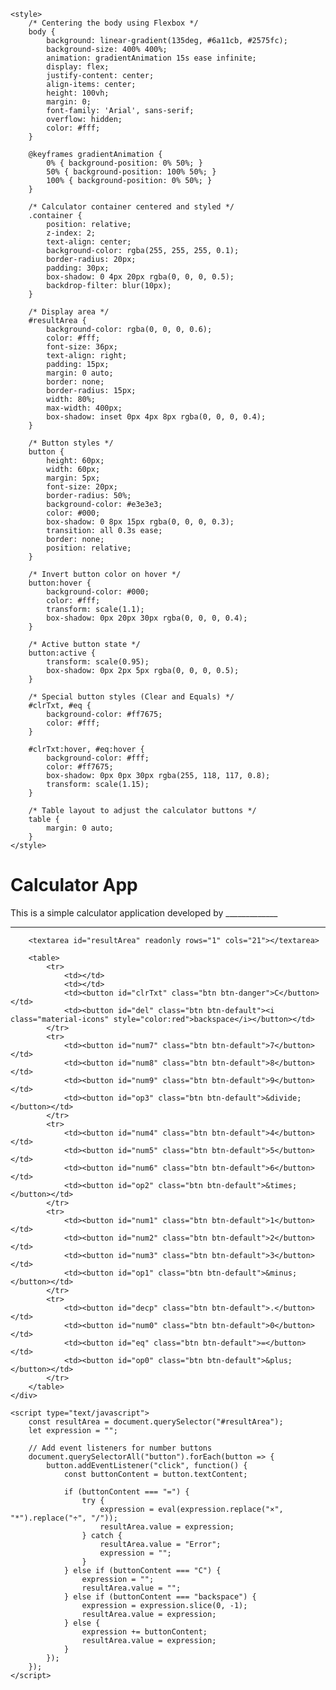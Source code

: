 <!DOCTYPE html>
<html lang="en">
<head>
    <meta charset="UTF-8">
    <meta name="viewport" content="width=device-width, initial-scale=1.0">
    <title>KasiCoders 2.0 Calculator Project</title>
    <link rel="stylesheet" href="https://maxcdn.bootstrapcdn.com/bootstrap/3.3.7/css/bootstrap.min.css">
    <link href="https://fonts.googleapis.com/icon?family=Material+Icons" rel="stylesheet">
    <script src="https://code.jquery.com/jquery-3.2.1.min.js" integrity="sha256-hwg4gsxgFZhOsEEamdOYGBf13FyQuiTwlAQgxVSNgt4=" crossorigin="anonymous"></script>
 
    <style>
        /* Centering the body using Flexbox */
        body {
            background: linear-gradient(135deg, #6a11cb, #2575fc);
            background-size: 400% 400%;
            animation: gradientAnimation 15s ease infinite;
            display: flex;
            justify-content: center;
            align-items: center;
            height: 100vh;
            margin: 0;
            font-family: 'Arial', sans-serif;
            overflow: hidden;
            color: #fff;
        }

        @keyframes gradientAnimation {
            0% { background-position: 0% 50%; }
            50% { background-position: 100% 50%; }
            100% { background-position: 0% 50%; }
        }

        /* Calculator container centered and styled */
        .container {
            position: relative;
            z-index: 2;
            text-align: center;
            background-color: rgba(255, 255, 255, 0.1);
            border-radius: 20px;
            padding: 30px;
            box-shadow: 0 4px 20px rgba(0, 0, 0, 0.5);
            backdrop-filter: blur(10px);
        }

        /* Display area */
        #resultArea {
            background-color: rgba(0, 0, 0, 0.6);
            color: #fff;
            font-size: 36px;
            text-align: right;
            padding: 15px;
            margin: 0 auto;
            border: none;
            border-radius: 15px;
            width: 80%;
            max-width: 400px;
            box-shadow: inset 0px 4px 8px rgba(0, 0, 0, 0.4);
        }

        /* Button styles */
        button {
            height: 60px;
            width: 60px;
            margin: 5px;
            font-size: 20px;
            border-radius: 50%;
            background-color: #e3e3e3;
            color: #000;
            box-shadow: 0 8px 15px rgba(0, 0, 0, 0.3);
            transition: all 0.3s ease;
            border: none;
            position: relative;
        }

        /* Invert button color on hover */
        button:hover {
            background-color: #000;
            color: #fff;
            transform: scale(1.1);
            box-shadow: 0px 20px 30px rgba(0, 0, 0, 0.4);
        }

        /* Active button state */
        button:active {
            transform: scale(0.95);
            box-shadow: 0px 2px 5px rgba(0, 0, 0, 0.5);
        }

        /* Special button styles (Clear and Equals) */
        #clrTxt, #eq {
            background-color: #ff7675;
            color: #fff;
        }

        #clrTxt:hover, #eq:hover {
            background-color: #fff;
            color: #ff7675;
            box-shadow: 0px 0px 30px rgba(255, 118, 117, 0.8);
            transform: scale(1.15);
        }

        /* Table layout to adjust the calculator buttons */
        table {
            margin: 0 auto;
        }
    </style>
</head>
<body>
    <div class="container">
        <div class="jumbotron">
            <h1 class="display-3">Calculator App</h1>
            <p class="lead">This is a simple calculator application developed by _____________</p>
            <hr class="my-4">
        </div>

        <textarea id="resultArea" readonly rows="1" cols="21"></textarea>
        
        <table>
            <tr>
                <td></td>
                <td></td>
                <td><button id="clrTxt" class="btn btn-danger">C</button></td>
                <td><button id="del" class="btn btn-default"><i class="material-icons" style="color:red">backspace</i></button></td>
            </tr>
            <tr>
                <td><button id="num7" class="btn btn-default">7</button></td>
                <td><button id="num8" class="btn btn-default">8</button></td>
                <td><button id="num9" class="btn btn-default">9</button></td>
                <td><button id="op3" class="btn btn-default">&divide;</button></td>
            </tr>
            <tr>
                <td><button id="num4" class="btn btn-default">4</button></td>
                <td><button id="num5" class="btn btn-default">5</button></td>
                <td><button id="num6" class="btn btn-default">6</button></td>
                <td><button id="op2" class="btn btn-default">&times;</button></td>
            </tr>
            <tr>
                <td><button id="num1" class="btn btn-default">1</button></td>
                <td><button id="num2" class="btn btn-default">2</button></td>
                <td><button id="num3" class="btn btn-default">3</button></td>
                <td><button id="op1" class="btn btn-default">&minus;</button></td>
            </tr>
            <tr>
                <td><button id="decp" class="btn btn-default">.</button></td>
                <td><button id="num0" class="btn btn-default">0</button></td>
                <td><button id="eq" class="btn btn-default">=</button></td>
                <td><button id="op0" class="btn btn-default">&plus;</button></td>
            </tr>
        </table>
    </div>

    <script type="text/javascript">
        const resultArea = document.querySelector("#resultArea");
        let expression = "";

        // Add event listeners for number buttons
        document.querySelectorAll("button").forEach(button => {
            button.addEventListener("click", function() {
                const buttonContent = button.textContent;

                if (buttonContent === "=") {
                    try {
                        expression = eval(expression.replace("×", "*").replace("÷", "/"));
                        resultArea.value = expression;
                    } catch {
                        resultArea.value = "Error";
                        expression = "";
                    }
                } else if (buttonContent === "C") {
                    expression = "";
                    resultArea.value = "";
                } else if (buttonContent === "backspace") {
                    expression = expression.slice(0, -1);
                    resultArea.value = expression;
                } else {
                    expression += buttonContent;
                    resultArea.value = expression;
                }
            });
        });
    </script>
</body>
</html>
